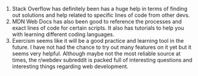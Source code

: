 1. Stack Overflow has definitely been has a huge help in terms of finding out solutions and help related to specific lines of code from other devs.
2. MDN Web Docs has also been good to reference the processes and exact lines of code for certain scripts. It also has tutorials to help you with learning different coding languages.
3. Exercism seems like it will be a good practice and learning tool in the future. I have not had the chance to try out many features on it yet but it seems very helpful.
Although maybe not the most reliable source at times, the r/webdev subreddit is packed full of interesting questions and interesting things regarding web development.
